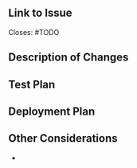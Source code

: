 <!--- Provide a general summary of your changes in the Title above -->

## Link to Issue
Closes: #TODO

## Description of Changes

## Test Plan

## Deployment Plan
<!--- Omit if unneeded -->

## Other Considerations
<!--- Follow-up tickets, breaking changes, etc -->
- 
